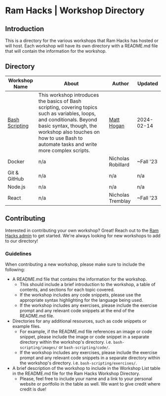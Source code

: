 # Ram Hacks | Workshop Directory

## Introduction

This is a directory for the various workshops that Ram Hacks has hosted or will host. Each workshop will have its own directory with a README.md file that will contain the information for the workshop.

## Directory

| Workshop Name | About | Author | Updated |
| --- | --- | --- | --- |
| [Bash Scripting](bash-scripting/README.md) | This workshop introduces the basics of Bash scripting, covering topics such as variables, loops, and conditionals. Beyond basic syntax, though, the workshop also touches on how to use Bash to automate tasks and write more complex scripts. | [Matt Hogan](https://hoganmatt.me) | 2024-02-14 |
| Docker | n/a | Nicholas Robillard | ~Fall '23 |
| Git & GitHub | n/a | n/a | n/a |
| Node.js | n/a | n/a | n/a |
| React | n/a | Nicholas Tremblay | ~Fall '23 |

## Contributing

Interested in contributing your own workshop? Great! Reach out to the [Ram Hacks admin](mailto:ramhacks@rhodysenate.org) to get started. We're always looking for new workshops to add to our directory!

### Guidelines

When contributing a new workshop, please make sure to include the following:

- A README.md file that contains the information for the workshop.
  - This should include a brief introduction to the workshop, a table of contents, and sections for each topic covered.
  - If the workshop includes any code snippets, please use the appropriate syntax highlighting for the language being used.
  - If the workshop includes any exercises, please include the exercise prompt and any relevant code snippets at the end of the README.md file.
- Directories for any additional resources, such as code snippets or example files.
  - For example, if the README.md file references an image or code snippet, please include the image or code snippet in a separate directory within the workshop's directory. i.e. `bash-scripting/images/` or `bash-scripting/code/`.
  - If the workshop includes any exercises, please include the exercise prompt and any relevant code snippets in a separate directory within the workshop's directory. i.e. `bash-scripting/exercises/`.
- A brief description of the workshop to include in the Workshop List table in the README.md file for the Ram Hacks Workshop Directory.
  - Please, feel free to include your name and a link to your personal website or portfolio in the table as well. We want to give credit where credit is due!
